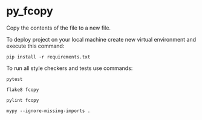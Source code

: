 # py_fcopy

Copy the contents of the file to a new file.

To deploy project on your local machine create new virtual environment and execute this command:

`pip install -r requirements.txt`

To run all style checkers and tests use commands:

`pytest `

`flake8 fcopy`

`pylint fcopy`

`mypy --ignore-missing-imports .`
